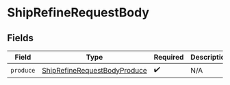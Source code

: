 # ShipRefineRequestBody


## Fields

| Field                                                                                   | Type                                                                                    | Required                                                                                | Description                                                                             |
| --------------------------------------------------------------------------------------- | --------------------------------------------------------------------------------------- | --------------------------------------------------------------------------------------- | --------------------------------------------------------------------------------------- |
| `produce`                                                                               | [ShipRefineRequestBodyProduce](../../models/operations/shiprefinerequestbodyproduce.md) | :heavy_check_mark:                                                                      | N/A                                                                                     |